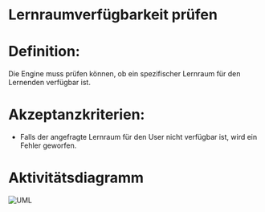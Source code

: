 # Lernraumverfügbarkeit prüfen

# Definition:
Die Engine muss prüfen können, ob ein spezifischer Lernraum für den Lernenden verfügbar ist.


# Akzeptanzkriterien:
- Falls der angefragte Lernraum für den User nicht verfügbar ist, wird ein Fehler geworfen.


# Aktivitätsdiagramm
![UML](imageEngineSpaceAvailableToUser.png)